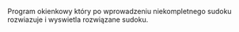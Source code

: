 Program okienkowy który po wprowadzeniu niekompletnego sudoku rozwiazuje i wyswietla rozwiązane sudoku.
